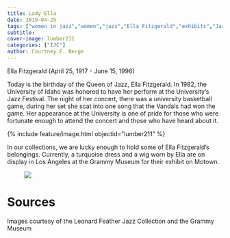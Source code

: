 ```yaml
---
title: Lady Ella
date: 2019-04-25
tags: ["women in jazz","women","jazz","Ella Fitzgerald","exhibits","Jazz Festival"]
subtitle: 
cover-image: lumber211
categories: ["IJC"]
author: Courtney E. Berge
---
```


Ella Fitzgerald (April 25, 1917 - June 15, 1996)

Today is the birthday of the Queen of Jazz, Ella Fitzgerald. In 1982, the University of Idaho was honored to have her perform at the University’s Jazz Festival. The night of her concert, there was a university basketball game, during her set she scat into one song that the Vandals had won the game. Her appearance at the University is one of pride for those who were fortunate enough to attend the concert and those who have heard about it.

{% include feature/image.html objectid="lumber211" %}

In our collections, we are lucky enough to hold some of Ella Fitzgerald’s belongings. Currently, a turquoise dress and a wig worn by Ella are on display in Los Angeles at the Grammy Museum for their exhibit on Motown.

<figure class="tmblr-full mb-5" data-orig-height="3000" data-orig-width="2000"><img class="img-fluid" src="https://objects.lib.uidaho.edu/harvester/tumblr/184437720848_1.jpg" data-orig-height="3000" data-orig-width="2000"/></figure>

# Sources

Images courtesy of the Leonard Feather Jazz Collection and the Grammy Museum